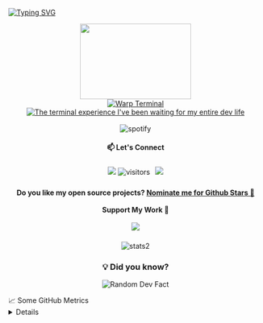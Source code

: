 [![Typing SVG](https://readme-typing-svg.herokuapp.com?font=Product+Sans&size=80&color=F73F6C&center=true&vCenter=true&width=1000&height=100&lines=Hello+World!;In+Code+We+Trust)](https://git.io/typing-svg)
<p align="center">
  <a href="https://app.warp.dev/referral/2E4V46">
    <img src="https://gist.githubusercontent.com/MedRedha/0acc2bb25ffac4bc4d661b34ca21ce81/raw/5c535c85a06c508666865e276ebf20933499df5b/logo.svg" width="220" height="150" style="vertical-align: middle; align-self: center;" align="center" />
    <br>
    <img src="https://readme-typing-svg.herokuapp.com?font=Fira+Code&width=800&height=35&duration=1500&pause=2000&color=FFFFFF&center=true&vCenter=true&repeat=false&lines=THE+ULTIMATE+CLI+EXPERIENCE" alt="Warp Terminal" />
    <img src="https://readme-typing-svg.herokuapp.com?font=Fira+Code&width=800&height=30&duration=3000&pause=2000&color=FFFFFF&center=true&vCenter=true&repeat=true&lines=The+terminal+experience+I've+been+waiting+for+my+entire+dev+life+%E2%86%92" alt="The terminal experience I've been waiting for my entire dev life" />
  </a>
</p>
<p align='center'>
  <img src="https://spotify-github-profile.kittinanx.com/api/view?uid=8q7dnv12qk5o4c7rpfy57vuko&cover_image=false&theme=default" alt="spotify" align="center"/>
  <h4 align='center'><b align='center'>📫 Let's Connect</b></h4>
</p>
<p align='center' style="display: flex; justify-content: center; align-items: center; flex-wrap: wrap;">
  <a href='mailto:redha@wuud-team.com' style="text-decoration: none; margin: 5px;">
    <img src="https://img.shields.io/badge/Gmail-D14836?style=for-the-badge&logo=gmail&logoColor=white&style=for-the-badge&borderRadius=30"/>
    <img src="https://komarev.com/ghpvc/?username=MedRedha&label=Profile%20views&color=00968f&style=flat" alt="visitors" />
  </a>

  <!--
<a href='https://app.usebraintrust.com/talent/1161296/' style="text-decoration: none; margin: 5px;">
    <img src="https://img.shields.io/badge/Brain-Trust-FFFFFF?style=for-the-badge&logo=Javascript&logoColor=white&style=for-the-badge&borderRadius=30"/>
  </a>

  <a href='https://www.upwork.com/fl/~012be5af8d5cf908cd?mp_source=share' style="text-decoration: none; margin: 5px;">
    <img src="https://img.shields.io/badge/UpWork-6FDA44?style=for-the-badge&logo=Upwork&logoColor=white&style=for-the-badge&borderRadius=30"/>
  </a>
  
  <a href='https://www.peopleperhour.com/marketing/member/contact?id=11632672' style="text-decoration: none; margin: 5px;">
    <img src="https://img.shields.io/badge/PeoplePerHour-FF6C37?style=for-the-badge&logo=React&logoColor=white&style=for-the-badge&borderRadius=30"/>
  </a>
  -->
  
  <a href='https://wuud-team.com/' style="text-decoration: none; margin: 5px;">
    <img src="https://img.shields.io/badge/The%20WuuD%20Team-00A7E1?style=for-the-badge&logo=OperaGX&logoColor=white&style=for-the-badge&borderRadius=30"/>
  </a>
</p>

<h4 align='center'>
  Do you like my open source projects? <a href='https://stars.github.com/nominate/'>Nominate me for Github Stars 🥳</a>
  </br>

  </br>
  Support My Work 💖
  </br></br>
  <!--
  <a href='https://www.paypal.com/donate?hosted_button_id=BZLCXDPKDPQ76'>
    <img width="150" src="https://img.shields.io/badge/PayPal-00457C?style=for-the-badge&logo=paypal&logoColor=white" />
  </a>&nbsp;&nbsp;
    -->
  <a href="https://www.buymeacoffee.com/medredha"><img src="https://img.buymeacoffee.com/button-api/?text=Buy me a book&emoji=📖&slug=medredha&button_colour=FFDD00&font_colour=000000&font_family=Lato&outline_colour=000000&coffee_colour=ffffff" /></a>
</h4>
<!--
<p align='center'>
  <b align='center'>💻  Dev Passions & Tools</b><br/><br/>
  <img src="https://img.shields.io/badge/react_native-%2320232a.svg?style=for-the-badge&logo=react&logoColor=%2361DAFB" />
  <a href="https://www.apple.com/macbook-pro-16/">
    <img src="https://img.shields.io/badge/Apple-999999?style=for-the-badge&logo=apple&logoColor=white" />
  </a>
  <img src="https://img.shields.io/badge/iOS-3B3B3B?style=for-the-badge&logo=ios&logoColor=white" />
  <img src="https://img.shields.io/badge/Android-3DDC84?style=for-the-badge&logo=android&logoColor=white" />
  <img src="https://img.shields.io/badge/Dart-0175C2?style=for-the-badge&logo=dart&logoColor=white" />
  <img src="https://img.shields.io/badge/JavaScript-323330?style=for-the-badge&logo=javascript&logoColor=F7DF1E" />
  <img src="https://img.shields.io/badge/TypeScript-007ACC?style=for-the-badge&logo=typescript&logoColor=white" />
  <img src="https://img.shields.io/badge/Swift-FA7343?style=for-the-badge&logo=swift&logoColor=white" />
  <img src="https://img.shields.io/badge/Kotlin-0095D5?&style=for-the-badge&logo=kotlin&logoColor=white" />
  <img src="https://img.shields.io/badge/Ruby-CC342D?style=for-the-badge&logo=ruby&logoColor=white" />
  <img src="https://img.shields.io/badge/Node.js-43853D?style=for-the-badge&logo=node-dot-js&logoColor=white" />
  <img src="https://img.shields.io/badge/Yarn-2C8EBB?style=for-the-badge&logo=yarn&logoColor=white" />
  <img src="https://img.shields.io/badge/GraphQl-E10098?style=for-the-badge&logo=graphql&logoColor=white" />
  <img src="https://img.shields.io/badge/firebase-ffca28?style=for-the-badge&logo=firebase&logoColor=black" />
  <img src="https://img.shields.io/badge/Git-F05032?style=for-the-badge&logo=git&logoColor=white" />
  <img src="https://img.shields.io/badge/Redux-593D88?style=for-the-badge&logo=redux&logoColor=white" />
  <img src="https://img.shields.io/badge/Postman-FF6C37?style=for-the-badge&logo=Postman&logoColor=white" />
  <img src="https://img.shields.io/badge/Warp-5391FE?style=for-the-badge&logo=Warp&logoColor=white" />
  <img src="https://img.shields.io/badge/WebStorm-fff?style=for-the-badge&logo=WebStorm&logoColor=black" />
  <img src="https://img.shields.io/badge/Xcode-178FE9?style=for-the-badge&logo=Xcode&logoColor=white" />
  <img src="https://img.shields.io/badge/Visual_Studio_Code-0078D4?style=for-the-badge&logo=visual-studio-code&logoColor=white" />
  <img src="https://img.shields.io/badge/Spotify-1ED760?&style=for-the-badge&logo=spotify&logoColor=white" />
  <br/><br/>
  <b align='center'>🧰  Languages and Tools</b><br/><br/>
  <a href="https://flutter.dev" target="_blank"> <img src="https://www.vectorlogo.zone/logos/flutterio/flutterio-icon.svg" alt="flutter" width="40" height="40"/> </a> <a href="https://reactnative.dev/" target="_blank"> <img src="https://reactnative.dev/img/header_logo.svg" alt="reactnative" width="40" height="40"/> </a> <a href="https://developer.android.com" target="_blank"> <img src="https://raw.githubusercontent.com/devicons/devicon/master/icons/android/android-original-wordmark.svg" alt="android" width="40" height="40"/> </a> <a href="https://www.w3schools.com/css/" target="_blank"> <img src="https://raw.githubusercontent.com/devicons/devicon/master/icons/css3/css3-original-wordmark.svg" alt="css3" width="40" height="40"/> </a> <a href="https://dart.dev" target="_blank"> <img src="https://www.vectorlogo.zone/logos/dartlang/dartlang-icon.svg" alt="dart" width="40" height="40"/> </a> <a href="https://www.docker.com/" target="_blank"> <img src="https://raw.githubusercontent.com/devicons/devicon/master/icons/docker/docker-original-wordmark.svg" alt="docker" width="40" height="40"/> </a> <a href="https://www.figma.com/" target="_blank"> <img src="https://www.vectorlogo.zone/logos/figma/figma-icon.svg" alt="figma" width="40" height="40"/> </a> <a href="https://firebase.google.com/" target="_blank"> <img src="https://www.vectorlogo.zone/logos/firebase/firebase-icon.svg" alt="firebase" width="40" height="40"/> </a> <a href="https://cloud.google.com" target="_blank"> <img src="https://www.vectorlogo.zone/logos/google_cloud/google_cloud-icon.svg" alt="gcp" width="40" height="40"/> </a> <a href="https://git-scm.com/" target="_blank"> <img src="https://www.vectorlogo.zone/logos/git-scm/git-scm-icon.svg" alt="git" width="40" height="40"/> </a> <a href="https://graphql.org" target="_blank"> <img src="https://www.vectorlogo.zone/logos/graphql/graphql-icon.svg" alt="graphql" width="40" height="40"/> </a> <a href="https://www.w3.org/html/" target="_blank"> <img src="https://raw.githubusercontent.com/devicons/devicon/master/icons/html5/html5-original-wordmark.svg" alt="html5" width="40" height="40"/> </a> <a href="https://www.adobe.com/in/products/illustrator.html" target="_blank"> <img src="https://www.vectorlogo.zone/logos/adobe_illustrator/adobe_illustrator-icon.svg" alt="illustrator" width="40" height="40"/> </a> <a href="https://www.invisionapp.com/" target="_blank"> <img src="https://www.vectorlogo.zone/logos/invisionapp/invisionapp-icon.svg" alt="invision" width="40" height="40"/> </a> <a href="https://www.java.com" target="_blank"> <img src="https://raw.githubusercontent.com/devicons/devicon/master/icons/java/java-original.svg" alt="java" width="40" height="40"/> </a> <a href="https://developer.mozilla.org/en-US/docs/Web/JavaScript" target="_blank"> <img src="https://raw.githubusercontent.com/devicons/devicon/master/icons/javascript/javascript-original.svg" alt="javascript" width="40" height="40"/> </a> <a href="https://www.jenkins.io" target="_blank"> <img src="https://www.vectorlogo.zone/logos/jenkins/jenkins-icon.svg" alt="jenkins" width="40" height="40"/> </a> <a href="https://jestjs.io" target="_blank"> <img src="https://www.vectorlogo.zone/logos/jestjsio/jestjsio-icon.svg" alt="jest" width="40" height="40"/> </a> <a href="https://kotlinlang.org" target="_blank"> <img src="https://www.vectorlogo.zone/logos/kotlinlang/kotlinlang-icon.svg" alt="kotlin" width="40" height="40"/> </a> <a href="https://nodejs.org" target="_blank"> <img src="https://raw.githubusercontent.com/devicons/devicon/master/icons/nodejs/nodejs-original-wordmark.svg" alt="nodejs" width="40" height="40"/> </a> <a href="https://www.photoshop.com/en" target="_blank"> <img src="https://raw.githubusercontent.com/devicons/devicon/master/icons/photoshop/photoshop-line.svg" alt="photoshop" width="40" height="40"/> </a> <a href="https://postman.com" target="_blank"> <img src="https://www.vectorlogo.zone/logos/getpostman/getpostman-icon.svg" alt="postman" width="40" height="40"/> </a> <a href="https://redis.io" target="_blank"> <img src="https://raw.githubusercontent.com/devicons/devicon/master/icons/redis/redis-original-wordmark.svg" alt="redis" width="40" height="40"/> </a> <a href="https://redux.js.org" target="_blank"> <img src="https://raw.githubusercontent.com/devicons/devicon/master/icons/redux/redux-original.svg" alt="redux" width="40" height="40"/> </a> <a href="https://www.sketch.com/" target="_blank"> <img src="https://www.vectorlogo.zone/logos/sketchapp/sketchapp-icon.svg" alt="sketch" width="40" height="40"/> </a> <a href="https://developer.apple.com/swift/" target="_blank"> <img src="https://raw.githubusercontent.com/devicons/devicon/master/icons/swift/swift-original.svg" alt="swift" width="40" height="40"/> </a> <a href="https://www.typescriptlang.org/" target="_blank"> <img src="https://raw.githubusercontent.com/devicons/devicon/master/icons/typescript/typescript-original.svg" alt="typescript" width="40" height="40"/> </a>
</p>
-->
<p align='center'>
  <img width="400" src="https://github-readme-streak-stats.herokuapp.com/?user=MedRedha&background=130F40&border=fff&currStreakNum=fff&ring=7A7ADB&sideNums=fff&dates=d5d5d5&sideLabels=d5d5d5" alt="stats2" />
</p>
<h3 align='center'>
  💡 Did you know?
</h3>
<p align='center'>
  <img src="https://readme-jokes.vercel.app/api?bgColor=%23073b4c&textColor=%2306d6a0&aColor=%2306d6a0&borderColor=%2306d6a0" alt="Random Dev Fact" />
</p>

<summary>📈 Some GitHub Metrics</summary>

<details>
  
  ![Metrics](https://github.com/MedRedha/MedRedha/blob/master/github-metrics.svg)
  
</details>
